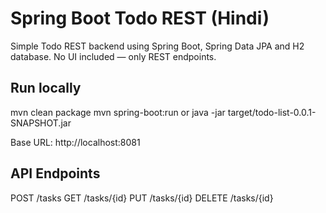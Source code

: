 # Spring Boot Todo REST (Hindi)

Simple Todo REST backend using Spring Boot, Spring Data JPA and H2 database.
No UI included — only REST endpoints.

## Run locally
mvn clean package
mvn spring-boot:run
or
java -jar target/todo-list-0.0.1-SNAPSHOT.jar

Base URL: http://localhost:8081

## API Endpoints
POST   /tasks 
GET    /tasks/{id}
PUT    /tasks/{id}
DELETE  /tasks/{id}
